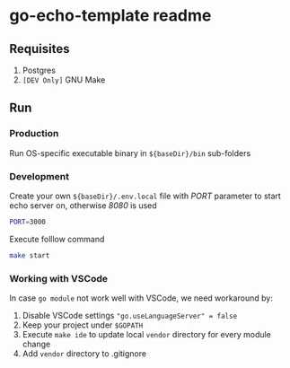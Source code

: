 # go-echo-template readme

## Requisites

1. Postgres  
2. `[DEV Only]` GNU Make  

## Run

### Production

Run OS-specific executable binary in `${baseDir}/bin` sub-folders  

### Development

Create your own `${baseDir}/.env.local` file  with *PORT* parameter to start echo server on, otherwise *8080* is used  

```sh
PORT=3000
```  

Execute folllow command  

```sh
make start
```

### Working with VSCode

In case `go module` not work well with VSCode, we need workaround by:  

1. Disable VSCode settings `"go.useLanguageServer" = false`  
2. Keep your project under `$GOPATH`  
3. Execute `make ide` to update local `vendor` directory for every module change  
4. Add `vendor` directory to .gitignore  
